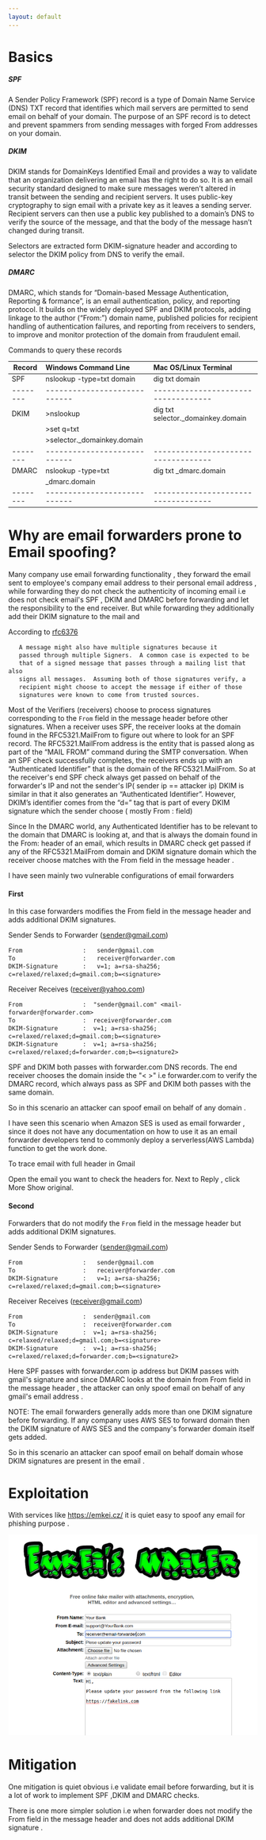 ```yaml
---
layout: default
---
```


# Basics

##### SPF   

A Sender Policy Framework (SPF) record is a type of Domain Name Service (DNS) TXT record that identifies which mail servers are permitted to send email on behalf of your domain. The purpose of an SPF record is to detect and prevent spammers from sending messages with forged From addresses on your domain. 


##### DKIM    

DKIM stands for DomainKeys Identified Email and provides a way to validate that an organization delivering an email has the right to do so. It is an email security standard designed to make sure messages weren’t altered in transit between the sending and recipient servers. It uses public-key cryptography to  sign email with a private key as it leaves a sending server. Recipient servers  can then use a public key published to a domain’s DNS to verify the source of  the message, and that the body of the message hasn’t changed during transit. 
          
Selectors are extracted form DKIM-signature header and according to selector the DKIM policy from DNS to verify the email.


##### DMARC  

DMARC, which stands for “Domain-based Message Authentication, Reporting & formance”, is an email authentication, policy, and reporting protocol. It builds on the widely deployed SPF and DKIM protocols, adding linkage to the author (“From:”) domain name, published policies for recipient handling of  authentication failures, and reporting from receivers to senders, to improve and monitor protection of the domain from fraudulent email.

Commands to query these records

| Record |    Windows Command Line    |         Mac OS/Linux Terminal     |
|--------|:---------------------------|:----------------------------------|
| SPF    |nslookup  -type=txt domain  |dig txt domain                     |
|--------|----------------------------|-----------------------------------| 
| DKIM   |>nslookup                   |dig txt selector._domainkey.domain |
|        |>set q=txt                  |                                   |
|        |>selector._domainkey.domain |                                   |
|--------|----------------------------|-----------------------------------| 
| DMARC  |nslookup -type=txt          |dig txt _dmarc.domain              |
|        | _dmarc.domain              |                                   |
|--------|----------------------------|-----------------------------------|


# Why are email forwarders prone to Email spoofing?

Many company use email forwarding functionality , they forward the email sent to employee's company email address to their personal email address , while forwarding they do not check the authenticity of incoming email i.e does not check email's SPF , DKIM and DMARC before forwarding and let the responsibility to the end receiver.
But while forwarding they additionally add their DKIM signature to the mail and

According to [rfc6376](https://tools.ietf.org/html/rfc6376#page-34)

```
   A message might also have multiple signatures because it
   passed through multiple Signers.  A common case is expected to be
   that of a signed message that passes through a mailing list that also
   signs all messages.  Assuming both of those signatures verify, a
   recipient might choose to accept the message if either of those
   signatures were known to come from trusted sources.
   ```

Most of the Verifiers (receivers) choose to process signatures corresponding to the `From` field in the message header before other signatures.
When a receiver uses SPF, the receiver looks at the domain found in the RFC5321.MailFrom to figure out where to look for an SPF record. The RFC5321.MailFrom address is the entity that is passed along as part of the “MAIL FROM” command during the SMTP conversation. When an SPF check successfully completes, the receivers ends up with an “Authenticated Identifier” that is the domain of the RFC5321.MailFrom. So at the receiver's end SPF check always get passed on behalf of the forwarder's IP and not the sender's IP( sender ip == attacker ip)
DKIM is similar in that it also generates an “Authenticated Identifier”. However, DKIM’s identifier comes from the “d=” tag that is part of every DKIM signature which the sender choose ( mostly From : field)

Since In the DMARC world, any Authenticated Identifier has to be relevant to the domain that DMARC is looking at, and that is always the domain found in the From: header of an email, which results in DMARC check get passed if any of the RFC5321.MailFrom domain and DKIM signature domain which the receiver choose matches with the From field in the message header .

I have seen mainly two vulnerable configurations of email forwarders

#### First

In this case forwarders modifies the From field in the message header and adds additional DKIM signatures.


Sender Sends to Forwarder (sender@gmail.com)
```
From                 :   sender@gmail.com 
To                   :   receiver@forwarder.com
DKIM-Signature       :   v=1; a=rsa-sha256; c=relaxed/relaxed;d=gmail.com;b=<signature>
```

Receiver Receives (receiver@yahoo.com)
```
From                 :  "sender@gmail.com" <mail-forwarder@forwarder.com>
To                   :  receiver@forwarder.com
DKIM-Signature       :  v=1; a=rsa-sha256; c=relaxed/relaxed;d=gmail.com;b=<signature>
DKIM-Signature       :  v=1; a=rsa-sha256; c=relaxed/relaxed;d=forwarder.com;b=<signature2>
```

SPF and DKIM both passes with forwarder.com DNS records. The end receiver chooses the domain inside the "< >" i.e forwarder.com  to verify the DMARC record, which always pass as SPF and DKIM both passes with the same domain. 

So in this scenario an attacker can spoof email on behalf of any domain .                               

I have seen this scenario when Amazon SES is used as email  forwarder , since it does not have any documentation on how to use it as an email forwarder developers tend to commonly deploy a serverless(AWS Lambda) function to get the work done.

To trace email with full header in Gmail 

Open the email you want to check the headers for.
Next to Reply , click More Show original.


#### Second 

Forwarders that do not modify the `From` field in the message header but adds additional DKIM signatures.

Sender Sends to Forwarder (sender@gmail.com)
```
From                 :   sender@gmail.com
To                   :   receiver@forwarder.com
DKIM-Signature       :   v=1; a=rsa-sha256; c=relaxed/relaxed;d=gmail.com;b=<signature>
```

Receiver Receives (receiver@gmail.com)
```
From                 :  sender@gmail.com
To                   :  receiver@forwarder.com
DKIM-Signature       :  v=1; a=rsa-sha256; c=relaxed/relaxed;d=gmail.com;b=<signature>
DKIM-Signature       :  v=1; a=rsa-sha256; c=relaxed/relaxed;d=forwarder.com;b=<signature2>
```

Here SPF passes with forwarder.com ip address but DKIM passes with gmail's signature and since DMARC looks at the domain from From field in the message header , the attacker can only spoof email on behalf of any gmail's email address .

NOTE: The email forwarders generally adds more than one DKIM signature before        forwarding. If any company uses AWS SES to forward domain then the DKIM signature of AWS SES and the company's forwarder domain itself gets added.

So in this scenario an attacker can spoof email on behalf domain whose DKIM signatures are present in the email .                                                                                                       

# Exploitation

With services like https://emkei.cz/  it is quiet easy to  spoof any email for phishing purpose .

![email](./email.png)



# Mitigation

One mitigation  is quiet obvious i.e validate email before forwarding, but it is a lot of work to implement SPF ,DKIM and DMARC checks.

There is one more simpler solution i.e when forwarder does not modify the From field in the message header and does not adds additional DKIM signature .

